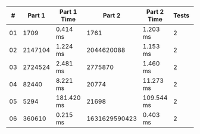 <table>
<thead>
<tr><th>#  </th><th>Part 1  </th><th>Part 1 Time  </th><th>Part 2       </th><th>Part 2 Time  </th><th>Tests  </th><th>Tests Time  </th></tr>
</thead>
<tbody>
<tr><td>01 </td><td>1709    </td><td>0.414 ms     </td><td>1761         </td><td>1.203 ms     </td><td>2      </td><td>1.017 ms    </td></tr>
<tr><td>02 </td><td>2147104 </td><td>1.224 ms     </td><td>2044620088   </td><td>1.153 ms     </td><td>2      </td><td>1.993 ms    </td></tr>
<tr><td>03 </td><td>2724524 </td><td>2.481 ms     </td><td>2775870      </td><td>1.460 ms     </td><td>2      </td><td>3.652 ms    </td></tr>
<tr><td>04 </td><td>82440   </td><td>8.221 ms     </td><td>20774        </td><td>11.273 ms    </td><td>2      </td><td>16.794 ms   </td></tr>
<tr><td>05 </td><td>5294    </td><td>181.420 ms   </td><td>21698        </td><td>109.544 ms   </td><td>2      </td><td>280.536 ms  </td></tr>
<tr><td>06 </td><td>360610  </td><td>0.215 ms     </td><td>1631629590423</td><td>0.403 ms     </td><td>2      </td><td>1.008 ms    </td></tr>
</tbody>
</table>